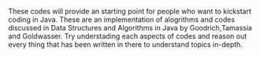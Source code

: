 These codes will provide an starting point for people who want to kickstart coding in Java.
These are an implementation of alogrithms and codes discussed in Data Structures and Algorithms in Java by Goodrich,Tamassia and Goldwasser.
Try understading each aspects of codes and reason out every thing that has been written in there to understand topics in-depth.
